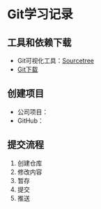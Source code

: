 # Git学习记录

## 工具和依赖下载

- Git可视化工具：[Sourcetree](https://www.sourcetreeapp.com/)
- [Git下载](https://git-scm.com/downloads)

## 创建项目

- 公司项目：
- GitHub：

## 提交流程

1. 创建仓库
2. 修改内容
3. 暂存
4. 提交
5. 推送

